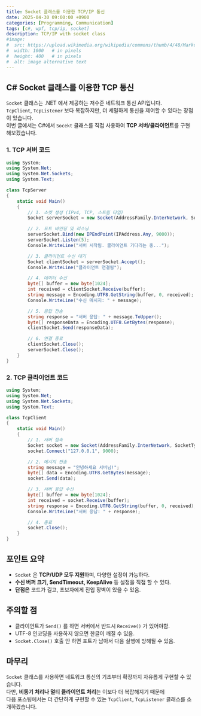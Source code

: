 ```yaml
---
title: Socket 클래스를 이용한 TCP/IP 통신
date: 2025-04-30 09:00:00 +0900
categories: [Programming, Communication]
tags: [c#, wpf, tcp/ip, socket]
description: TCP/IP with socket class
#image:
#  src: https://upload.wikimedia.org/wikipedia/commons/thumb/4/48/Markdown-mark.svg/1200px-Markdown-mark.svg.png
#  width: 1000   # in pixels
#  height: 400   # in pixels
#  alt: image alternative text
---
```


## C# Socket 클래스를 이용한 TCP 통신
```Socket``` 클래스는 .NET 에서 제공하는 저수준 네트워크 통신 API입니다.   
```TcpClient```, ```TcpListener``` 보다 복잡하지만, 더 세밀하게 통신을 제어할 수 있다는 장점이 있습니다.   
이번 글에서는 C#에서 ```Socekt``` 클래스를 직접 사용하여 **TCP 서버/클라이언트**를 구현해보겠습니다.

### 1. TCP 서버 코드

```cs
using System;
using System.Net;
using System.Net.Sockets;
using System.Text;

class TcpServer
{
    static void Main()
    {
        // 1. 소켓 생성 (IPv4, TCP, 스트림 타입)
        Socket serverSocket = new Socket(AddressFamily.InterNetwork, SocketType.Stream, ProtocolType.Tcp);

        // 2. 포트 바인딩 및 리스닝
        serverSocket.Bind(new IPEndPoint(IPAddress.Any, 9000));
        serverSocket.Listen(5);
        Console.WriteLine("서버 시작됨. 클라이언트 기다리는 중...");

        // 3. 클라이언트 수신 대기
        Socket clientSocket = serverSocket.Accept();
        Console.WriteLine("클라이언트 연결됨");

        // 4. 데이터 수신
        byte[] buffer = new byte[1024];
        int received = clientSocket.Receive(buffer);
        string message = Encoding.UTF8.GetString(buffer, 0, received);
        Console.WriteLine("수신 메시지: " + message);

        // 5. 응답 전송
        string response = "서버 응답: " + message.ToUpper();
        byte[] responseData = Encoding.UTF8.GetBytes(response);
        clientSocket.Send(responseData);

        // 6. 연결 종료
        clientSocket.Close();
        serverSocket.Close();
    }
}
```

### 2. TCP 클라이언트 코드

```cs
using System;
using System.Net;
using System.Net.Sockets;
using System.Text;

class TcpClient
{
    static void Main()
    {
        // 1. 서버 접속
        Socket socket = new Socket(AddressFamily.InterNetwork, SocketType.Stream, ProtocolType.Tcp);
        socket.Connect("127.0.0.1", 9000);

        // 2. 메시지 전송
        string message = "안녕하세요 서버님!";
        byte[] data = Encoding.UTF8.GetBytes(message);
        socket.Send(data);

        // 3. 서버 응답 수신
        byte[] buffer = new byte[1024];
        int received = socket.Receive(buffer);
        string response = Encoding.UTF8.GetString(buffer, 0, received);
        Console.WriteLine("서버 응답: " + response);

        // 4. 종료
        socket.Close();
    }
}
```

## 포인트 요약
- ```Socket``` 은 **TCP/UDP 모두 지원**하며, 다양한 설정이 가능하다.
- **수신 버퍼 크기, SendTimeout, KeepAlive** 등 설정을 직접 할 수 있다.
- **단점은** 코드가 길고, 초보자에게 진입 장벽이 있을 수 있음.

## 주의할 점
- 클라이언트가 ```Send()``` 를 하면 서버에서 반드시 ```Receive()``` 가 있어야함.
- UTF-8 인코딩을 사용하지 않으면 한글이 깨질 수 있음.
- ```Socket.Close()``` 호출 안 하면 포트가 남아서 다음 실행에 방해될 수 있음.

## 마무리
```Socket``` 클래스를 사용하면 네트워크 통신의 기초부터 확장까지 자유롭게 구현할 수 있습니다.   
다만, **비동기 처리나 멀티 클라이언트 처리**는 이보다 더 복잡해지기 때문에   
다음 포스팅에서는 더 간단하게 구현할 수 있는 ```TcpClient```, ```TcpListener``` 클래스를 소개하겠습니다.